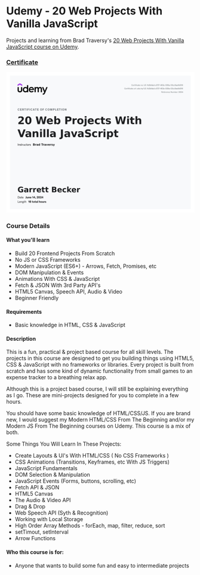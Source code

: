# Udemy - 20 Web Projects With Vanilla JavaScript

Projects and learning from Brad Traversy's [20 Web Projects With Vanilla JavaScript course on Udemy](https://www.udemy.com/course/web-projects-with-vanilla-javascript/).

### [Certificate](https://www.udemy.com/certificate/UC-1b3bfabd-a727-463e-939a-03cc9ae9d516/)

!["Certificate"](./Certificate.jpg)

### Course Details

#### What you'll learn
- Build 20 Frontend Projects From Scratch
- No JS or CSS Frameworks
- Modern JavaScript (ES6+) - Arrows, Fetch, Promises, etc
- DOM Manipulation & Events
- Animations With CSS & JavaScript
- Fetch & JSON With 3rd Party API's
- HTML5 Canvas, Speech API, Audio & Video
- Beginner Friendly

#### Requirements
- Basic knowledge in HTML, CSS & JavaScript

#### Description
This is a fun, practical & project based course for all skill levels. The projects in this course are designed to get you building things using HTML5, CSS &  JavaScript with no frameworks or libraries. Every project is built from scratch and has some kind of dynamic functionality from small games to an expense tracker to a breathing relax app.

Although this is a project based course, I will still be explaining everything as I go. These are mini-projects designed for you to complete in a few hours.

You should have some basic knowledge of HTML/CSS/JS. If you are brand new, I would suggest my Modern HTML/CSS From The Beginning and/or my Modern JS From The Beginning courses on Udemy. This course is a mix of both.

Some Things You Will Learn In These Projects:
- Create Layouts & UI's With HTML/CSS ( No CSS Frameworks )
- CSS Animations (Transitions, Keyframes, etc With JS Triggers)
- JavaScript Fundamentals
- DOM Selection & Manipulation
- JavaScript Events (Forms, buttons, scrolling, etc)
- Fetch API & JSON
- HTML5 Canvas
- The Audio & Video API
- Drag & Drop
- Web Speech API (Syth & Recognition)
- Working with Local Storage
- High Order Array Methods - forEach, map, filter, reduce, sort
- setTimout, setInterval
- Arrow Functions

#### Who this course is for:
- Anyone that wants to build some fun and easy to intermediate projects
